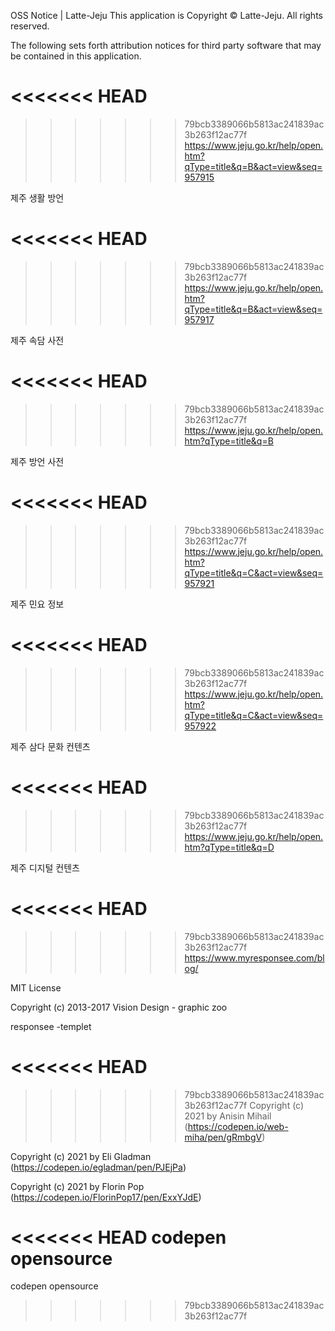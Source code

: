 OSS Notice | Latte-Jeju
This application is Copyright © Latte-Jeju. All rights reserved.

The following sets forth attribution notices for third party software that may be contained in this application.

<<<<<<< HEAD
=======

>>>>>>> 79bcb3389066b5813ac241839ac3b263f12ac77f
https://www.jeju.go.kr/help/open.htm?qType=title&q=B&act=view&seq=957915

제주 생활 방언

<<<<<<< HEAD
=======

>>>>>>> 79bcb3389066b5813ac241839ac3b263f12ac77f
https://www.jeju.go.kr/help/open.htm?qType=title&q=B&act=view&seq=957917

제주 속담 사전

<<<<<<< HEAD
=======

>>>>>>> 79bcb3389066b5813ac241839ac3b263f12ac77f
https://www.jeju.go.kr/help/open.htm?qType=title&q=B

제주 방언 사전

<<<<<<< HEAD
=======

>>>>>>> 79bcb3389066b5813ac241839ac3b263f12ac77f
https://www.jeju.go.kr/help/open.htm?qType=title&q=C&act=view&seq=957921

제주 민요 정보

<<<<<<< HEAD
=======

>>>>>>> 79bcb3389066b5813ac241839ac3b263f12ac77f
https://www.jeju.go.kr/help/open.htm?qType=title&q=C&act=view&seq=957922

제주 삼다 문화 컨텐츠

<<<<<<< HEAD
=======

>>>>>>> 79bcb3389066b5813ac241839ac3b263f12ac77f
https://www.jeju.go.kr/help/open.htm?qType=title&q=D

제주 디지털 컨텐츠

<<<<<<< HEAD
=======





>>>>>>> 79bcb3389066b5813ac241839ac3b263f12ac77f
https://www.myresponsee.com/blog/

MIT License

Copyright (c) 2013-2017 Vision Design - graphic zoo

responsee -templet

<<<<<<< HEAD
=======




>>>>>>> 79bcb3389066b5813ac241839ac3b263f12ac77f
Copyright (c) 2021 by Anisin Mihail (https://codepen.io/web-miha/pen/gRmbgV)

Copyright (c) 2021 by Eli Gladman (https://codepen.io/egladman/pen/PJEjPa)

Copyright (c) 2021 by Florin Pop (https://codepen.io/FlorinPop17/pen/ExxYJdE)

<<<<<<< HEAD
codepen opensource
=======
codepen opensource
>>>>>>> 79bcb3389066b5813ac241839ac3b263f12ac77f
